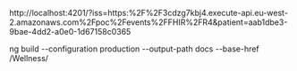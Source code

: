 http://localhost:4201/?iss=https:%2F%2F3cdzg7kbj4.execute-api.eu-west-2.amazonaws.com%2Fpoc%2Fevents%2FFHIR%2FR4&patient=aab1dbe3-9bae-4dd2-a0e0-1d67158c0365


ng build --configuration production --output-path docs --base-href /Wellness/
